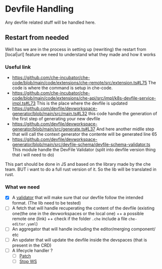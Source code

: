 # Devfile Handling

Any devfile related stuff will be handled here.

## Restart from needed

Well has we are in the process in setting up (rewriting) the restart from [local|url] feature we need to understand what they made and how it works

### Useful link

- <https://github.com/che-incubator/che-code/blob/main/code/extensions/che-remote/src/extension.ts#L75> The code is where the command is setup in che-code.
- <https://github.com/che-incubator/che-code/blob/main/code/extensions/che-api/src/impl/k8s-devfile-service-impl.ts#L73> This is the place where the devfile is updated
- <https://github.com/devfile/devworkspace-generator/blob/main/src/main.ts#L32> this code handle the generation of the first step of generating your new devfile
- <https://github.com/devfile/devworkspace-generator/blob/main/src/generate.ts#L37> And here another midlle step that will call the context generator the contente will be generated line 65
- <https://github.com/devfile/devworkspace-generator/blob/main/src/devfile-schema/devfile-schema-validator.ts> This module handle the DevFile Validator (split into devfile version thing that i will need to do)

This part should be done in JS and based on the library made by the che team. BUT i want to do a full rust version of it. So the lib will be translated in rust.

### What we need

- [x] A [validator](https://docs.rs/jsonschema/latest/jsonschema/) that will make sure that our devfile follow the intended format. (The lib need to be tested)
- [ ] A fetch that will handle recuperating the content of the devfile (existing one(the one in the devworkspaces or the local one) ++ a possible remote one (link) ++ check if the folder `.che` include a file `che-editor.yaml`)
- [ ] An aggregator that will handle including the editor/merging component/ etc
- [ ] An updater that will update the devfile inside the devspaces (that is present in the CRD)
- [ ] A lifecycle handler ?
  - [ ] [Patch](https://docs.rs/kube/latest/kube/api/enum.Patch.html)
  - [ ] [Stop WS](https://github.com/che-incubator/che-code/blob/6e0a908d58cacb380c216dde3af544d75e3913d5/code/extensions/che-api/src/impl/k8s-workspace-service-impl.ts#L62)
